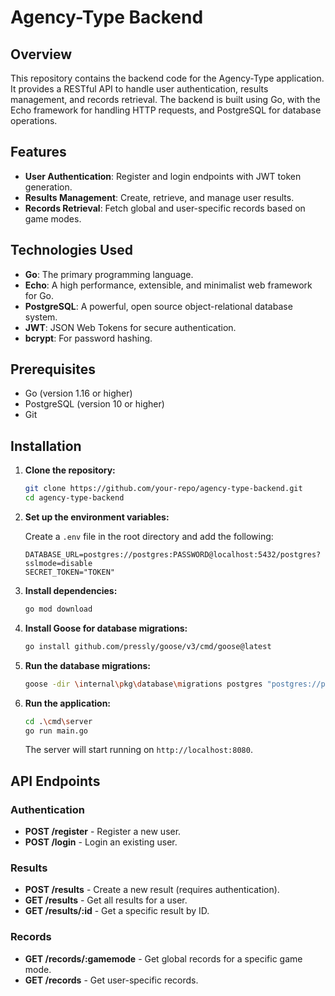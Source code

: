 # Agency-Type Backend

## Overview

This repository contains the backend code for the Agency-Type application. It provides a RESTful API to handle user authentication, results management, and records retrieval. The backend is built using Go, with the Echo framework for handling HTTP requests, and PostgreSQL for database operations.

## Features

- **User Authentication**: Register and login endpoints with JWT token generation.
- **Results Management**: Create, retrieve, and manage user results.
- **Records Retrieval**: Fetch global and user-specific records based on game modes.

## Technologies Used

- **Go**: The primary programming language.
- **Echo**: A high performance, extensible, and minimalist web framework for Go.
- **PostgreSQL**: A powerful, open source object-relational database system.
- **JWT**: JSON Web Tokens for secure authentication.
- **bcrypt**: For password hashing.

## Prerequisites

- Go (version 1.16 or higher)
- PostgreSQL (version 10 or higher)
- Git

## Installation

1. **Clone the repository:**

    ```sh
    git clone https://github.com/your-repo/agency-type-backend.git
    cd agency-type-backend
    ```

2. **Set up the environment variables:**

    Create a `.env` file in the root directory and add the following:

    ```env
    DATABASE_URL=postgres://postgres:PASSWORD@localhost:5432/postgres?sslmode=disable
    SECRET_TOKEN="TOKEN"
    ```

3. **Install dependencies:**

    ```sh
    go mod download
    ```

4. **Install Goose for database migrations:**

    ```sh
    go install github.com/pressly/goose/v3/cmd/goose@latest
    ```

5. **Run the database migrations:**

    ```sh
    goose -dir \internal\pkg\database\migrations postgres "postgres://postgres:123@localhost:5432/postgres" up
    ```

6. **Run the application:**

    ```sh
    cd .\cmd\server
    go run main.go
    ```

    The server will start running on `http://localhost:8080`.

## API Endpoints

### Authentication

- **POST /register** - Register a new user.
- **POST /login** - Login an existing user.

### Results

- **POST /results** - Create a new result (requires authentication).
- **GET /results** - Get all results for a user.
- **GET /results/:id** - Get a specific result by ID.

### Records

- **GET /records/:gamemode** - Get global records for a specific game mode.
- **GET /records** - Get user-specific records.

